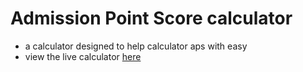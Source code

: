 # Admission Point Score calculator
* a calculator designed to help calculator aps with easy
* view the live calculator [here](https://paseka100.github.io/aps_calculator)